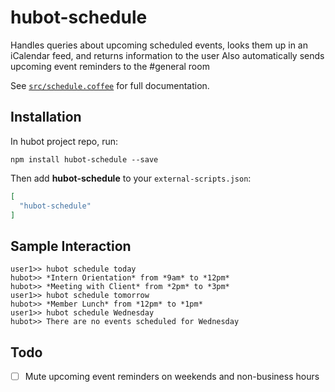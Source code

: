 # hubot-schedule

Handles queries about upcoming scheduled events, looks them up in an iCalendar feed, and returns information to the user
Also automatically sends upcoming event reminders to the #general room

See [`src/schedule.coffee`](src/schedule.coffee) for full documentation.

## Installation

In hubot project repo, run:

`npm install hubot-schedule --save`

Then add **hubot-schedule** to your `external-scripts.json`:

```json
[
  "hubot-schedule"
]
```

## Sample Interaction

```
user1>> hubot schedule today
hubot>> *Intern Orientation* from *9am* to *12pm*
hubot>> *Meeting with Client* from *2pm* to *3pm*
user1>> hubot schedule tomorrow
hubot>> *Member Lunch* from *12pm* to *1pm*
user1>> hubot schedule Wednesday
hubot>> There are no events scheduled for Wednesday
```
## Todo

- [ ] Mute upcoming event reminders on weekends and non-business hours